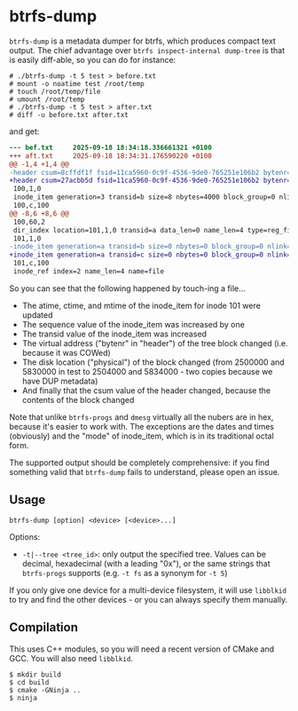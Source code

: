 btrfs-dump
==========

`btrfs-dump` is a metadata dumper for btrfs, which produces compact text output.
The chief advantage over `btrfs inspect-internal dump-tree` is that is easily
diff-able, so you can do for instance:

```shell
# ./btrfs-dump -t 5 test > before.txt
# mount -o noatime test /root/temp
# touch /root/temp/file
# umount /root/temp
# ./btrfs-dump -t 5 test > after.txt
# diff -u before.txt after.txt
```

and get:

```diff
--- bef.txt     2025-09-18 18:34:18.336661321 +0100
+++ aft.txt     2025-09-18 18:34:31.176590220 +0100
@@ -1,4 +1,4 @@
-header csum=8cffdf1f fsid=11ca5960-0c9f-4536-9de0-765251e106b2 bytenr=1d00000 flags=written,mixed_backref chunk_tree_uuid=68b52de7-e2bd-4fcf-bf3d-5c9f6a0995eb generation=b owner=5 nritems=6 level=0 physical=test,2500000;test,5830000
+header csum=27acbb5d fsid=11ca5960-0c9f-4536-9de0-765251e106b2 bytenr=1d04000 flags=written,mixed_backref chunk_tree_uuid=68b52de7-e2bd-4fcf-bf3d-5c9f6a0995eb generation=c owner=5 nritems=6 level=0 physical=test,2504000;test,5834000
 100,1,0
 inode_item generation=3 transid=b size=8 nbytes=4000 block_group=0 nlink=1 uid=0 gid=0 mode=40755 rdev=0 flags=0 sequence=2 atime=2025-09-18T17:30:39 ctime=2025-09-18T17:30:02 mtime=2025-09-18T17:30:02 otime=2025-09-18T17:29:32
 100,c,100
@@ -8,6 +8,6 @@
 100,60,2
 dir_index location=101,1,0 transid=a data_len=0 name_len=4 type=reg_file name=file
 101,1,0
-inode_item generation=a transid=b size=0 nbytes=0 block_group=0 nlink=1 uid=0 gid=0 mode=100644 rdev=0 flags=0 sequence=1a atime=2025-09-18T17:30:39 ctime=2025-09-18T17:30:39 mtime=2025-09-18T17:30:39 otime=2025-09-18T17:30:02
+inode_item generation=a transid=c size=0 nbytes=0 block_group=0 nlink=1 uid=0 gid=0 mode=100644 rdev=0 flags=0 sequence=1b atime=2025-09-18T17:34:26 ctime=2025-09-18T17:34:26 mtime=2025-09-18T17:34:26 otime=2025-09-18T17:30:02
 101,c,100
 inode_ref index=2 name_len=4 name=file
```

So you can see that the following happened by touch-ing a file...
* The atime, ctime, and mtime of the inode_item for inode 101 were updated
* The sequence value of the inode_item was increased by one
* The transid value of the inode_item was increased
* The virtual address ("bytenr" in "header") of the tree block changed (i.e. because it was COWed)
* The disk location ("physical") of the block changed (from 2500000 and 5830000 in test to 2504000 and 5834000 - two copies because we have DUP metadata)
* And finally that the csum value of the header changed, because the contents of the block changed

Note that unlike `btrfs-progs` and `dmesg` virtually all the nubers are in hex,
because it's easier to work with. The exceptions are the dates and times
(obviously) and the "mode" of inode_item, which is in its traditional octal
form.

The supported output should be completely comprehensive: if you find something
valid that `btrfs-dump` fails to understand, please open an issue.

Usage
-----

`btrfs-dump [option] <device> [<device>...]`

Options:

* `-t|--tree <tree_id>`: only output the specified tree. Values can be decimal,
hexadecimal (with a leading "0x"), or the same strings that `btrfs-progs`
supports (e.g. `-t fs` as a synonym for `-t 5`)

If you only give one device for a multi-device filesystem, it will use
`libblkid` to try and find the other devices - or you can always specify them
manually.

Compilation
-----------

This uses C++ modules, so you will need a recent version of CMake and GCC. You
will also need `libblkid`.

```shell
$ mkdir build
$ cd build
$ cmake -GNinja ..
$ ninja
```
